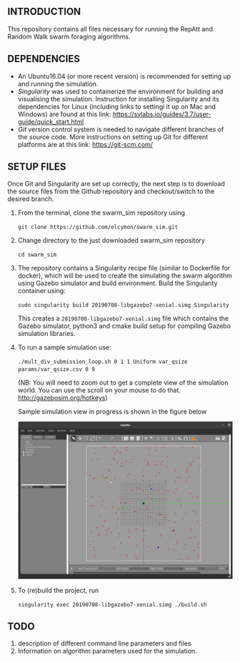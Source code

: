 ## INTRODUCTION
This repository contains all files necessary for running the RepAtt and Random Walk swarm foraging algorithms.

## DEPENDENCIES
* An Ubuntu16.04 (or more recent version) is recommended for setting up and running the simulation.
* *Singularity* was used to containerize the environment for building and visualising the simulation. Instruction for installing Singularity and its dependencies for Linux (including links to settingi it up on Mac and Windows) are found at this link: https://sylabs.io/guides/3.7/user-guide/quick_start.html
* *Git* version control system is needed to navigate different branches of the source code. More instructions on setting up Git for different platforms are at this link: https://git-scm.com/

## SETUP FILES
Once Git and Singularity are set up correctly, the next step is to download the source files from the Github repository and checkout/switch to the desired branch.

1. From the terminal, clone the swarm_sim repository using

    `git clone https://github.com/elcymon/swarm_sim.git`

1. Change directory to the just downloaded swarm_sim repository 

    `cd swarm_sim`
1. The repository contains a Singularity recipe file (similar to Dockerfile for docker), which will be used to create the simulating the swarm algorithm using Gazebo simulator and build environment. Build the Singularity container using: 

    `sudo singularity build 20190708-libgazebo7-xenial.simg Singularity` 

    This creates a `20190708-libgazebo7-xenial.simg` file which contains the Gazebo simulator, python3 and cmake build setup for compiling Gazebo simulation libraries.
1. To run a sample simulation use: 

    `./mult_div_submission_loop.sh 0 1 1 Uniform var_qsize params/var_qsize.csv 0 9`

    (NB: You will need to zoom out to get a complete view of the simulation world. You can use the scroll on your mouse to do that. http://gazebosim.org/hotkeys)

    Sample simulation view in progress is shown in the figure below

    ![Sample simulation](sample_simulation_view.png "Gazebo simulation in progress")

1. To (re)build the project, run 
    
    `singularity exec 20190708-libgazebo7-xenial.simg ./build.sh`

## TODO
1. description of different command line parameters and files
2. Information on algorithm parameters used for the simulation.